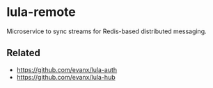 # lula-remote

Microservice to sync streams for Redis-based distributed messaging.

## Related

- https://github.com/evanx/lula-auth
- https://github.com/evanx/lula-hub

